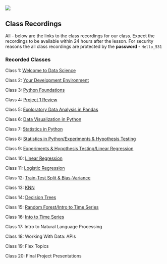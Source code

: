 # ![](https://ga-dash.s3.amazonaws.com/production/assets/logo-9f88ae6c9c3871690e33280fcf557f33.png)


## Class Recordings

All - below are the links to the class recordings for our class. Expect the recordings to be available within 24 hours after the lesson.
For security reasons the all class recordings are protected by the **password** - `Hello_531`


### Recorded Classes

Class 1: [Welcome to Data Science](https://generalassembly.zoom.us/rec/share/1AjMOh9PsW8S0mg5rccQN98tVVgwt2XGs2ghMy4-gRVxQQAu6mAY2whV0tv4QNiE.oZcnLDesmLbn1LVU
)

Class 2: [Your Development Environment](https://generalassembly.zoom.us/rec/share/D_hcI3lma57FlEsHu7sk7jFJo5S9XV4CYRIfym1UOeZYLpRv7qc64j5Vij5P_2gR.hJHXJprarNvSpgj1)

Class 3: [Python Foundations](https://generalassembly.zoom.us/rec/share/LCBPpIRbT48ez_52Q6GB-Wes_JSwv4s-EpQqfYO1oDuhnoG-8wR4V63RDsub-br0.3_zvaDC4JOKsVVfZ)

Class 4: [Project 1 Review](https://generalassembly.zoom.us/rec/share/wCdnueTDD0kiFxqj7idCf6EdrOSQ6otAdXlasQXUb3GHffNFopbun4FHgO400ixt.O2GfdGfNg0rVfxIH)

Class 5: [Exploratory Data Analysis in Pandas](https://generalassembly.zoom.us/rec/share/Mc8MxMTWgtCUrwGmOwVfYcRYs5TSv9gSNfYb2qACkcy2q3h7qts9qyzjBGqlsxcW.4KJFNX21PAUAwSW3)

Class 6: [Data Visualization in Python](https://generalassembly.zoom.us/rec/share/PlzAw8ElUWOMazBEMd-iPSluL8pfAPnxPBYk4vXSEm2FLZ1SyMRaRrdK4uUZ3fuV.AuvY3pPWzBCSasRs)

Class 7: [Statistics in Python](https://generalassembly.zoom.us/rec/share/9JbdwWsaYEsqf28y7O0vVlTHDi7XtRt_hcE5loErDLO95Y4ju-5kQGrCVJ8vj20W.byAEVqdGNfsKHq-m)

Class 8: [Statistics in Python/Experiments & Hypothesis Testing](https://generalassembly.zoom.us/rec/share/UzfhKp29xjqK683Mh8cvP9u3YD6P7zOCiWZpjpj1wn8n5qQ1ohzRrPKizJkLnM6q.D2SB1cBbM4LN-GzI)

Class 9: [Experiments & Hypothesis Testing/Linear Regression](https://generalassembly.zoom.us/rec/share/Fo9ysOiYceOPtbitnbqpgcK2d5sSQcJ4GczGmwjtthTU7Jkwg6vgnRSeJyYb4R8y.WA04B5h6EF4LCOn3)

Class 10: [Linear Regression](https://generalassembly.zoom.us/rec/share/yCPWCYbiOUhE6LrpOVn-gmEZkHOpIpUST9CIk6fFhVU5E2VTWbpRCooL5zSXzY86._5VJ3miC-n_WzJ1t)

Class 11: [Logistic Regression](https://generalassembly.zoom.us/rec/share/wpKqfBMHLP_Br7G10zNktGsIE0aKM5_s90XMehoH_fArmb6-dVc-8PqMIpO7u9w9.cM2rQtnkLjDVyYIB)

Class 12: [Train-Test Split & Bias-Variance](https://generalassembly.zoom.us/rec/share/i3yUaq4B92a7BRZtbCXzST-PslM43TE-AMeKVN5Sdg2K10lCJ2mEqYVS-Clcpxam.0y3g91hoGcobCbfE)

Class 13: [KNN](https://generalassembly.zoom.us/rec/share/qUptuRieRmJEWzqYj8SZbe1e7LfiRB1ManZQbYiWJf2iCvU9Wmd5twP1K_-ZSGYV.j259tfkBcz1LQC9W)

Class 14: [Decision Trees](https://generalassembly.zoom.us/rec/share/KmYEepMpKHwgyAA8W-iW0sIuNkGafA_enQEOEieDyXPeDCSSAjTfqRj3JodOxgSx.H2yckWgeeddH3BNO)

Class 15: [Random Forest/Intro to Time Series](https://generalassembly.zoom.us/rec/share/CZKQLaNKh8g1qOs3rnPMeomm9oupiUJnyJJi8DKdIJiwxC88eJ3uvxVixULQJLQ4.CqLJVlOpbpMUa0CB)

Class 16: [Into to Time Series](https://generalassembly.zoom.us/rec/share/2T_BtaYqji5bdy5GobYpRZY63RJ4AVWyuj3scAVf8QtZJRd2tVKE0KNGBo3iIWfa.0Du5WfMbclsriUGp)

Class 17: Intro to Natural Language Processing

Class 18: Working With Data: APIs

Class 19: Flex Topics

Class 20: Final Project Presentations
